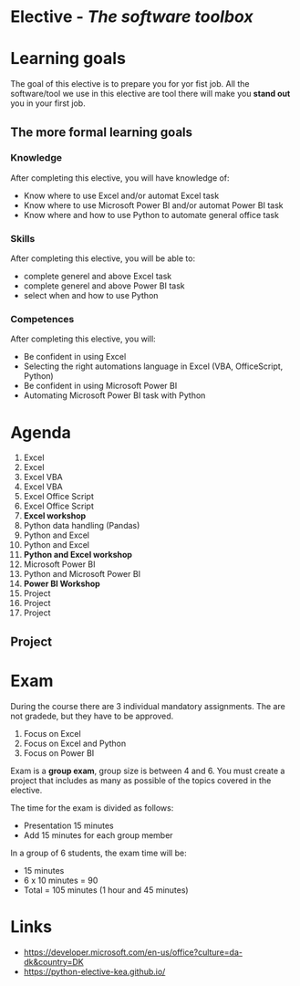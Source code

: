 # Elective - *The software toolbox*

# Learning goals
The goal of this elective is to prepare you for yor fist job. All the software/tool we use in this elective are tool there will make you **stand out** you in your first job.

## The more formal learning goals

### Knowledge
After completing this elective, you will have knowledge of:

- Know where to use Excel and/or automat Excel task
- Know where to use Microsoft Power BI and/or automat Power BI task
- Know where and how to use Python to automate general office task

### Skills
After completing this elective, you will be able to:

- complete generel and above Excel task
- complete generel and above Power BI task
- select when and how to use Python

### Competences
After completing this elective, you will:

- Be confident in using Excel
- Selecting the right automations language in Excel (VBA, OfficeScript, Python)
- Be confident in using Microsoft Power BI
- Automating Microsoft Power BI task with Python


# Agenda
1. Excel
2. Excel
3. Excel VBA
4. Excel VBA
5. Excel Office Script
6. Excel Office Script
7. **Excel workshop**
8. Python data handling (Pandas)
9. Python and Excel
10. Python and Excel
11. **Python and Excel workshop**
12. Microsoft Power BI
13. Python and Microsoft Power BI
14. **Power BI Workshop**
13. Project
14. Project
15. Project

## Project


# Exam
During the course there are 3 individual mandatory assignments. The are not gradede, but they have to be approved.

1. Focus on Excel
2. Focus on Excel and Python
3. Focus on Power BI

Exam is a **group exam**, group size is between 4 and 6.
You must create a project that includes as many as possible of the topics covered in the elective.

The time for the exam is divided as follows:

- Presentation 15 minutes
- Add 15 minutes for each group member

In a group of 6 students, the exam time will be:

- 15 minutes
- 6 x 10 minutes = 90
- Total = 105 minutes (1 hour and 45 minutes)


# Links
- https://developer.microsoft.com/en-us/office?culture=da-dk&country=DK
- https://python-elective-kea.github.io/